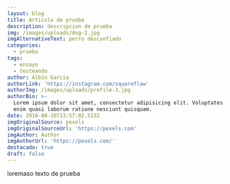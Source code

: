 ```yaml
---
layout: blog
title: Articulo de prueba
description: descripcion de prueba
img: /images/uploads/dog-2.jpg
imgAlternativeText: perro desconfiado
categories:
  - prueba
tags:
  - ensayo
  - testeando
author: Albin Garcia
authorLink: 'https://instagram.com/squareflaw'
authorImg: /images/uploads/profile-3.jpg
authorBio: >-
  Lorem ipsum dolor sit amet, consectetur adipisicing elit. Voluptates incidunt
  enim quasi laborum ratione nesciunt quisquam.
date: 2018-08-16T13:57:02.513Z
imgOriginalSource: pexels
imgOriginalSourceUrl: 'https://pexels.com'
imgAuthor: Author
imgAuthorUrl: 'https://pexels.com/'
destacado: true
draft: false
---
```

loremaso texto de prueba
